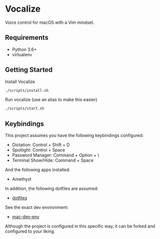 # Vocalize

Voice control for macOS with a Vim mindset.

## Requirements

- Python 3.6+
- virtualenv

## Getting Started

Install Vocalize

```sh
./scripts/install.sh
```

Run vocalize (use an alias to make this easier)

```sh
./scripts/start.sh
```

## Keybindings

This project assumes you have the following keybindings configured:

- Dictation: Control + Shift + D
- Spotlight: Control + Space
- Password Manager: Command + Option + \
- Terminal Show/Hide: Command + Space

And the following apps installed:

- Amethyst

In addition, the following dotfiles are assumed:

- [dotfiles](https://github.com/joshcummingsdesign/mac-dev-env/blob/master/dotfiles)

See the exact dev environment:

- [mac-dev-env](https://github.com/joshcummingsdesign/mac-dev-env)

Although the project is configured in this specific way, it can be forked and
configured to your liking.
